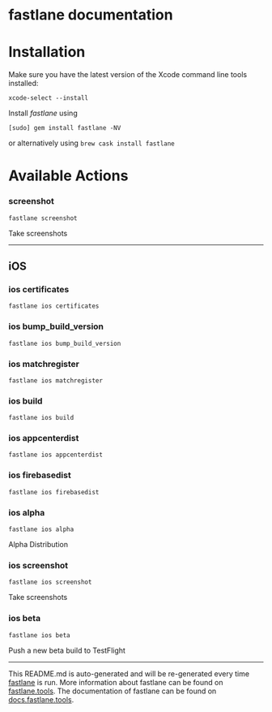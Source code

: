 fastlane documentation
================
# Installation

Make sure you have the latest version of the Xcode command line tools installed:

```
xcode-select --install
```

Install _fastlane_ using
```
[sudo] gem install fastlane -NV
```
or alternatively using `brew cask install fastlane`

# Available Actions
### screenshot
```
fastlane screenshot
```
Take screenshots

----

## iOS
### ios certificates
```
fastlane ios certificates
```

### ios bump_build_version
```
fastlane ios bump_build_version
```

### ios matchregister
```
fastlane ios matchregister
```

### ios build
```
fastlane ios build
```

### ios appcenterdist
```
fastlane ios appcenterdist
```

### ios firebasedist
```
fastlane ios firebasedist
```

### ios alpha
```
fastlane ios alpha
```
Alpha Distribution
### ios screenshot
```
fastlane ios screenshot
```
Take screenshots
### ios beta
```
fastlane ios beta
```
Push a new beta build to TestFlight

----

This README.md is auto-generated and will be re-generated every time [fastlane](https://fastlane.tools) is run.
More information about fastlane can be found on [fastlane.tools](https://fastlane.tools).
The documentation of fastlane can be found on [docs.fastlane.tools](https://docs.fastlane.tools).
